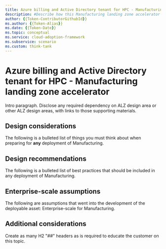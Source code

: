```yaml
---
title: Azure billing and Active Directory tenant for HPC - Manufacturing
description: #Describe how this Manufacturing landing zone accelerator can improve enterprise enrollment and Azure AD tenants of Manufacturing.
author: {{Token-ContributorGithubId}}
ms.author: {{Token-Alias}}
ms.date: {{Token-Date}}
ms.topic: conceptual
ms.service: cloud-adoption-framework
ms.subservice: scenario
ms.custom: think-tank
---
```


# Azure billing and Active Directory tenant for HPC - Manufacturing landing zone accelerator

Intro paragraph. Disclose any required dependency on ALZ design area or other ALZ design areas, with links to those supporting materials.

## Design considerations

The following is a bulleted list of things you must think about when preparing for **any** deployment of Manufacturing.

## Design recommendations

The following is a bulleted list of best practices that should be included in any deployment of Manufacturing.

## Enterprise-scale assumptions

The following are assumptions that went into the development of the deployable asset: Enterprise-scale for Manufacturing.

## Additional considerations

Create as many H2 "##" headers as is required to educate the customer on this topic.
